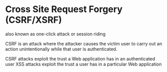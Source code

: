 # Cross Site Request Forgery (CSRF/XSRF)

also known as one-click attack or session riding

CSRF is an attack where the attacker causes the victim user to carry out an action unintentionally while that user is authenticated.

CSRF attacks exploit the trust a Web application has in an authenticated user
XSS attacks exploit the trust a user has in a particular Web application
